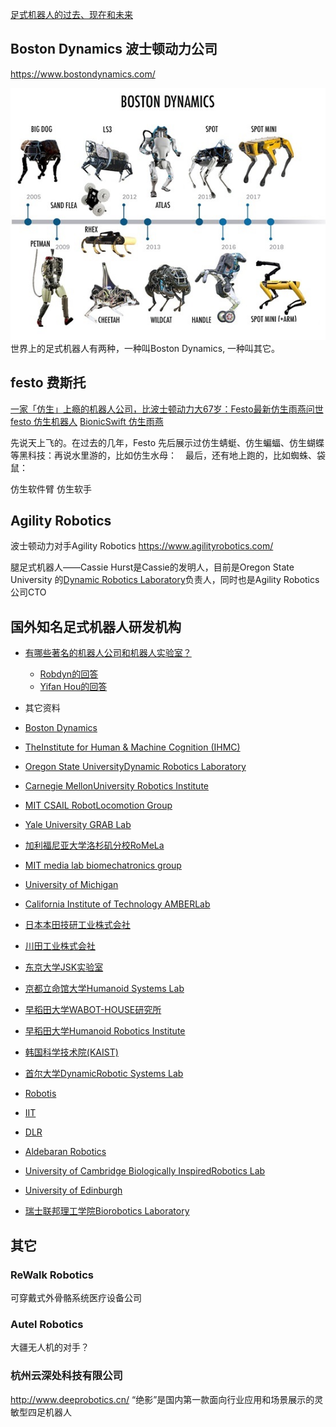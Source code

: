 


[足式机器人的过去、现在和未来](https://zhuanlan.zhihu.com/p/128685081)


## Boston Dynamics 波士顿动力公司
https://www.bostondynamics.com/

![](img/bostondynamics.jpg)
世界上的足式机器人有两种，一种叫Boston Dynamics, 一种叫其它。

## festo 费斯托
[一家「仿生」上瘾的机器人公司，比波士顿动力大67岁：Festo最新仿生雨燕问世](https://news.cnblogs.com/n/667699/)
[festo 仿生机器人](https://www.festo.com/group/en/cms/10156.htm)
[BionicSwift 仿生雨燕](https://www.festo.com/group/en/cms/13787.htm)

先说天上飞的。在过去的几年，Festo 先后展示过仿生蜻蜓、仿生蝙蝠、仿生蝴蝶等黑科技：再说水里游的，比如仿生水母：　最后，还有地上跑的，比如蜘蛛、袋鼠：

仿生软件臂
仿生软手

## Agility Robotics
波士顿动力对手Agility Robotics
https://www.agilityrobotics.com/

腿足式机器人——Cassie
Hurst是Cassie的发明人，目前是Oregon State University 的[Dynamic Robotics Laboratory](https://mime.oregonstate.edu/research/drl/)负责人，同时也是Agility Robotics公司CTO

## 国外知名足式机器人研发机构

- [有哪些著名的机器人公司和机器人实验室？](https://www.zhihu.com/question/19826366)
    - [Robdyn的回答](https://www.zhihu.com/question/19826366/answer/153493143)
    - [Yifan Hou的回答](https://www.zhihu.com/question/19826366/answer/43599414)

- 其它资料

- [Boston Dynamics](http://www.bostondynamics.com/index.html)
- [TheInstitute for Human & Machine Cognition (IHMC)](https://www.ihmc.us/)
- [Oregon State UniversityDynamic Robotics Laboratory](http://mime.oregonstate.edu/research/drl/)
- [Carnegie MellonUniversity Robotics Institute](http://www.ri.cmu.edu/research_guide/index.html)
- [MIT CSAIL RobotLocomotion Group](http://groups.csail.mit.edu/locomotion/index.html)
- [Yale University GRAB Lab](https://www.eng.yale.edu/grablab/index.html)
- [加利福尼亚大学洛杉矶分校RoMeLa](http://www.romela.org/)
- [MIT media lab biomechatronics group](https://www.media.mit.edu/groups/biomechatronics/overview/)
- [University of Michigan](http://web.eecs.umich.edu/faculty/grizzle/)
- [California Institute of Technology AMBERLab](http://www.bipedalrobotics.com/)

- [日本本田技研工业株式会社](http://asimo.honda.com/default.aspx)
- [川田工业株式会社](http://global.kawada.jp/mechatronics/index.html)
- [东京大学JSK实验室](http://www.jsk.t.u-tokyo.ac.jp/index.html)
- [京都立命馆大学Humanoid Systems Lab](http://www.ritsumei.ac.jp/se/~gen/index-e.html)
- [早稻田大学WABOT-HOUSE研究所](http://www.wabot-house.waseda.ac.jp/html/e-top.htm)
- [早稻田大学Humanoid Robotics Institute](http://www.humanoid.waseda.ac.jp/index.html)

- [韩国科学技术院(KAIST)](http://hubolab.kaist.ac.kr/)
- [首尔大学DynamicRobotic Systems Lab](http://dyros.snu.ac.kr/)
- [Robotis](http://en.robotis.com/index/)

- [IIT](https://www.iit.it/programs/robotics)
- [DLR](http://www.dlr.de/rmc/rm/en/desktopdefault.aspx/tabid-11370/)
- [Aldebaran Robotics](https://www.ald.softbankrobotics.com/en)
- [University of Cambridge Biologically InspiredRobotics Lab](http://divf.eng.cam.ac.uk/birl)
- [University of Edinburgh](http://valkyrie.inf.ed.ac.uk/)

- [瑞士联邦理工学院Biorobotics Laboratory](http://biorob.epfl.ch/page-36354.html)

## 其它
### ReWalk Robotics
可穿戴式外骨骼系统医疗设备公司

### Autel Robotics
大疆无人机的对手？

### 杭州云深处科技有限公司
http://www.deeprobotics.cn/
“绝影”是国内第一款面向行业应用和场景展示的灵敏型四足机器人